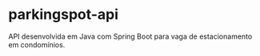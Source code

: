# parkingspot-api
API desenvolvida em Java com Spring Boot para vaga de estacionamento em condomínios. 
